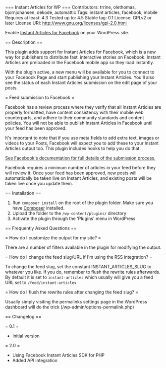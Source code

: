 === Instant Articles for WP ===
Contributors: trrine, olethomas, bjornjohansen, dekode, automattic
Tags: instant articles, facebook, mobile
Requires at least: 4.3
Tested up to: 4.5
Stable tag: 0.1
License: GPLv2 or later
License URI: http://www.gnu.org/licenses/gpl-2.0.html

Enable [Instant Articles for Facebook](https://developers.facebook.com/docs/instant-articles) on your WordPress site.

== Description ==

This plugin adds support for Instant Articles for Facebook, which is a new way for publishers to distribute fast, interactive stories on Facebook. Instant Articles are preloaded in the Facebook mobile app so they load instantly.

With the plugin active, a new menu will be available for you to connect to your Facebook Page and start publishing your Instant Articles. You'll also see the status of each Instant Articles submission on the edit page of your posts.

= Feed submission to Facebook =

Facebook has a review process where they verify that all Instant Articles are properly formatted, have content consistency with their mobile web counterparts, and adhere to their community standards and content policies. You will not be able to publish Instant Articles in Facebook until your feed has been approved.

It's important to note that if you use meta fields to add extra text, images or videos to your Posts, Facebook will expect you to add these to your Instant Articles output too. This plugin includes hooks to help you do that.

[See Facebook's documentation for full details of the submission process.](https://developers.facebook.com/docs/instant-articles)

Facebook requires a minimum number of articles in your feed before they will review it. Once your feed has been approved, new posts will automatically be taken live on Instant Articles, and existing posts will be taken live once you update them.

== Installation ==

1. Run `composer install` on the root of the plugin folder. Make sure you have [Composer](https://github.com/composer/composer) installed.
2. Upload the folder to the `/wp-content/plugins/` directory
3. Activate the plugin through the 'Plugins' menu in WordPress

== Frequently Asked Questions ==

= How do I customize the output for my site? =

There are a number of filters available in the plugin for modifying the output.

= How do I change the feed slug/URL if I'm using the RSS integration? =

To change the feed slug, set the constant INSTANT_ARTICLES_SLUG to whatever you like. If you do, remember to flush the rewrite rules afterwards.
By default it is set to `instant-articles` which usually will give you a feed URL set to `/feed/instant-articles`

= How do I flush the rewrite rules after changing the feed slug? =

Usually simply visiting the permalinks settings page in the WordPress dashboard will do the trick (/wp-admin/options-permalink.php)

== Changelog ==

= 0.1 =
* Initial version

= 2.0 =
* Using Facebook Instant Articles SDK for PHP
* Added API integration
